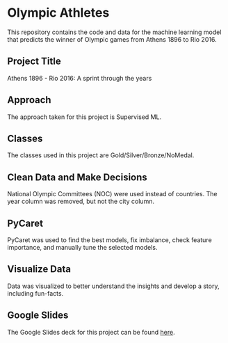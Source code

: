 # Olympic Athletes

This repository contains the code and data for the machine learning model that predicts the winner of Olympic games from Athens 1896 to Rio 2016.

## Project Title

Athens 1896 - Rio 2016: A sprint through the years

## Approach

The approach taken for this project is Supervised ML.

## Classes

The classes used in this project are Gold/Silver/Bronze/NoMedal.

## Clean Data and Make Decisions

National Olympic Committees (NOC) were used instead of countries. The year column was removed, but not the city column. 

## PyCaret

PyCaret was used to find the best models, fix imbalance, check feature importance, and manually tune the selected models.

## Visualize Data

Data was visualized to better understand the insights and develop a story, including fun-facts.

## Google Slides

The Google Slides deck for this project can be found [here](https://docs.google.com/presentation/d/15p3W2FVu2SVkIp_EXDeI9Rsoq1fHYQtucUMXpFg-olw/edit?usp=sharing).

